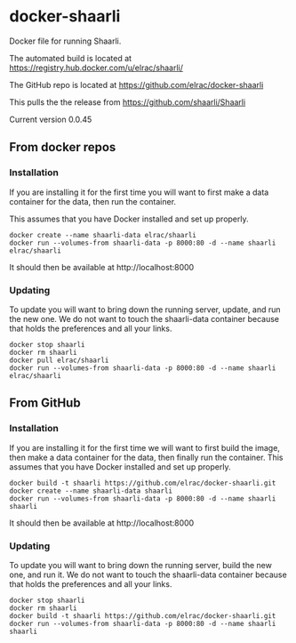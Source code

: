 # docker-shaarli
Docker file for running Shaarli. 

The automated build is located at https://registry.hub.docker.com/u/elrac/shaarli/

The GitHub repo is located at https://github.com/elrac/docker-shaarli

This pulls the the release from https://github.com/shaarli/Shaarli

Current version 0.0.45

## From docker repos

### Installation
If you are installing it for the first time you will want to first make a data container for the data, then run the container. 

This assumes that you have Docker installed and set up properly.

```
docker create --name shaarli-data elrac/shaarli
docker run --volumes-from shaarli-data -p 8000:80 -d --name shaarli elrac/shaarli
```

It should then be available at http://localhost:8000

### Updating
To update you will want to bring down the running server, update, and run the new one. We do not want to touch the shaarli-data container because that holds the preferences and all your links.

```
docker stop shaarli
docker rm shaarli
docker pull elrac/shaarli
docker run --volumes-from shaarli-data -p 8000:80 -d --name shaarli elrac/shaarli
```


## From GitHub

### Installation
If you are installing it for the first time we will want to first build the image, then make a data container for the data, then finally run the container. This assumes that you have Docker installed and set up properly.

```
docker build -t shaarli https://github.com/elrac/docker-shaarli.git
docker create --name shaarli-data shaarli
docker run --volumes-from shaarli-data -p 8000:80 -d --name shaarli shaarli
```

It should then be available at http://localhost:8000

### Updating
To update you will want to bring down the running server, build the new one, and run it. We do not want to touch the shaarli-data container because that holds the preferences and all your links.

```
docker stop shaarli
docker rm shaarli
docker build -t shaarli https://github.com/elrac/docker-shaarli.git
docker run --volumes-from shaarli-data -p 8000:80 -d --name shaarli shaarli
```
